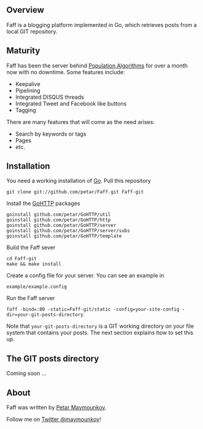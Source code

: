 ## Overview

Faff is a blogging platform implemented in Go, which retrieves posts
from a local GIT repository.

## Maturity

Faff has been the server behind [Population Algorithms](http://popalg.org) for
over a month now with no downtime. Some features include:

* Keepalive
* Pipelining
* Integrated DISQUS threads
* Integrated Tweet and Facebook like buttons
* Tagging

There are many features that will come as the need arises:

* Search by keywords or tags
* Pages
* etc.

## Installation

You need a working installation of [Go](http://golang.org). Pull this
repository

	git clone git://github.com/petar/Faff.git Faff-git

Install the [GoHTTP]() packages

	goinstall github.com/petar/GoHTTP/util
	goinstall github.com/petar/GoHTTP/http
	goinstall github.com/petar/GoHTTP/server
	goinstall github.com/petar/GoHTTP/server/subs
	goinstall github.com/petar/GoHTTP/template

Build the Faff sever

	cd Faff-git
	make && make install

Create a config file for your server. You can see an example in

	example/example.config

Run the Faff server

	faff -bind=:80 -static=Faff-git/static -config=your-site-config -dir=your-git-posts-directory

Note that `your-git-posts-directory` is a GIT working directory on your file system that contains
your posts. The next section explains how to set this up.

## The GIT posts directory

Coming soon ...

## About

Faff was written by [Petar Maymounkov](http://pdos.csail.mit.edu/~petar/). 

Follow me on [Twitter @maymounkov](http://www.twitter.com/maymounkov)!
